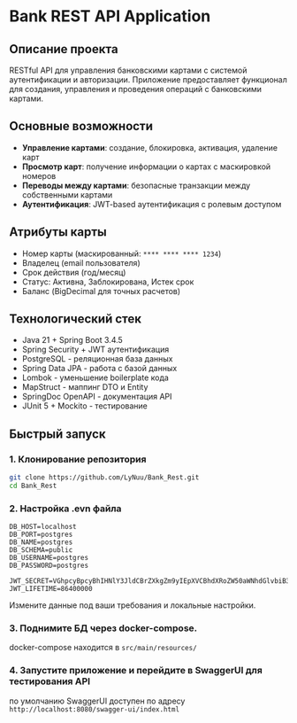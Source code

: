 # Bank REST API Application

## Описание проекта

RESTful API для управления банковскими картами с системой аутентификации и авторизации. Приложение предоставляет функционал для создания, управления и проведения операций с банковскими картами.

## Основные возможности

- **Управление картами**: создание, блокировка, активация, удаление карт
- **Просмотр карт**: получение информации о картах с маскировкой номеров
- **Переводы между картами**: безопасные транзакции между собственными картами
- **Аутентификация**: JWT-based аутентификация с ролевым доступом

## Атрибуты карты

- Номер карты (маскированный: `**** **** **** 1234`)
- Владелец (email пользователя)
- Срок действия (год/месяц)
- Статус: Активна, Заблокирована, Истек срок
- Баланс (BigDecimal для точных расчетов)

## Технологический стек

- Java 21 + Spring Boot 3.4.5
- Spring Security + JWT аутентификация
- PostgreSQL - реляционная база данных
- Spring Data JPA - работа с базой данных
- Lombok - уменьшение boilerplate кода
- MapStruct - маппинг DTO и Entity
- SpringDoc OpenAPI - документация API
- JUnit 5 + Mockito - тестирование

## Быстрый запуск

### 1. Клонирование репозитория

```bash
git clone https://github.com/LyNuu/Bank_Rest.git
cd Bank_Rest
```
### 2. Настройка .evn файла
```
DB_HOST=localhost
DB_PORT=postgres
DB_NAME=postgres
DB_SCHEMA=public
DB_USERNAME=postgres
DB_PASSWORD=postgres

JWT_SECRET=VGhpcyBpcyBhIHNlY3JldCBrZXkgZm9yIEpXVCBhdXRoZW50aWNhdGlvbiB3aXRoIDMyIGNoYXJz
JWT_LIFETIME=86400000
```
Измените данные под ваши требования и локальные настройки.

### 3. Поднимите БД через docker-compose.
docker-compose находится в ```src/main/resources/```

### 4. Запустите приложение и перейдите в SwaggerUI для тестирования API
по умолчанию SwaggerUI доступен по адресу ```http://localhost:8080/swagger-ui/index.html```

